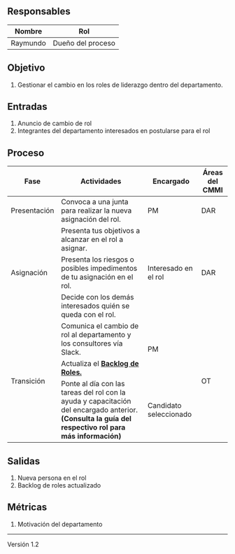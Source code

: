 ## Responsables

Nombre     | Rol
-----------|------------------
Raymundo   | Dueño del proceso

## Objetivo
1. Gestionar el cambio en los roles de liderazgo dentro del departamento.

## Entradas
1. Anuncio de cambio de rol
2. Integrantes del departamento interesados en postularse para el rol

## Proceso
<table>
  <thead>
    <tr>
      <th>Fase</th>
      <th>Actividades</th>
      <th>Encargado</th>
      <th>Áreas del CMMI</th>
    </tr>
  </thead>
  <tbody>
    <tr>
      <td>Presentación</td>
      <td>Convoca a una junta para realizar la nueva asignación del rol.</td>
      <td>PM</td>
      <td>DAR</td>
    </tr>
    <tr>
      <td rowspan="3">Asignación</td>
      <td>Presenta tus objetivos a alcanzar en el rol a asignar.</td>
      <td rowspan="3">Interesado en el rol</td>
      <td rowspan="3">DAR</td>
    </tr>
    <tr>
      <td>Presenta los riesgos o posibles impedimentos de tu asignación en el rol.</td>
    </tr>
    <tr>
      <td>Decide con los demás interesados quién se queda con el rol.</td>
    </tr>
    <tr>
      <td rowspan="3">Transición</td>
      <td>Comunica el cambio de rol al departamento y los consultores vía Slack.</td>
      <td rowspan="2">PM</td>
      <td rowspan="3">OT</td>
    </tr>
     <tr>
      <td>Actualiza el <strong><a href="https://docs.google.com/spreadsheets/d/1DlaTBpJyf1nUlmGKuLzW1_OXnu4Y3uIHTH96RXy3gZ4/edit#gid=0">Backlog de Roles.</a></strong></td>
    </tr>
    <tr>
      <td>Ponte al día con las tareas del rol con la ayuda y capacitación del encargado anterior.<strong> (Consulta la guía del respectivo rol para más información)</strong>
      </td>
      <td>Candidato seleccionado</td>
    </tr>
  </tbody>
</table>

## Salidas
1. Nueva persona en el rol
2. Backlog de roles actualizado

## Métricas
1. Motivación del departamento

***
Versión 1.2
